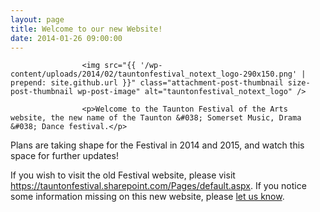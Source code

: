 ```yaml
---
layout: page
title: Welcome to our new Website!
date: 2014-01-26 09:00:00
---
```

<section>

                    <img src="{{ '/wp-content/uploads/2014/02/tauntonfestival_notext_logo-290x150.png' | prepend: site.github.url }}" class="attachment-post-thumbnail size-post-thumbnail wp-post-image" alt="tauntonfestival_notext_logo" />
                    <p>Welcome to the Taunton Festival of the Arts website, the new name of the Taunton &#038; Somerset Music, Drama &#038; Dance festival.</p>
<p>Plans are taking shape for the Festival in 2014 and 2015, and watch this space for further updates!</p>
<p>If you wish to visit the old Festival website, please visit <a href="https://tauntonfestival.sharepoint.com/Pages/default.aspx" onclick="_gaq.push(['_trackEvent', 'outbound-article', 'https://tauntonfestival.sharepoint.com/Pages/default.aspx', 'https://tauntonfestival.sharepoint.com/Pages/default.aspx']);" >https://tauntonfestival.sharepoint.com/Pages/default.aspx</a>. If you notice some information missing on this new website, please <a href="/contact-us/" title="Contact Us">let us know</a>.</p>

                
</section>
